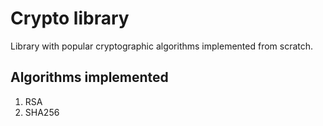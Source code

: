 # Crypto library

Library with popular cryptographic algorithms implemented from scratch.

## Algorithms implemented

1. RSA
2. SHA256

